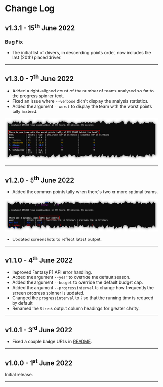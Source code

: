 # Change Log

## v1.3.1 - 15<sup>th</sup> June 2022

### Bug Fix

* The initial list of drivers, in descending points order, now includes the last (20th) placed driver.

---

## v1.3.0 - 7<sup>th</sup> June 2022

* Added a right-aligned count of the number of teams analysed so far to the progress spinner text.
* Fixed an issue where `--verbose` didn't display the analysis statistics.
* Added the argument `--worst` to display the team with the worst points tally instead.

![worst team output](./images/worstTeamOutput.png)

---

## v1.2.0 - 5<sup>th</sup> June 2022

* Added the common points tally when there's two or more optimal teams.

![common point tally](./images/commonPointsTally.png)

* Updated screenshots to reflect latest output.

---

## v1.1.0 - 4<sup>th</sup> June 2022

* Improved Fantasy F1 API error handling.
* Added the argument `--year` to override the default season.
* Added the argument `--budget` to override the default budget cap.
* Added the argument `--progressinterval` to change how frequently the screen progress spinner is updated.
* Changed the `progressinterval` to `5` so that the running time is reduced by default.
* Renamed the `Streak` output column headings for greater clarity.

---

## v1.0.1 - 3<sup>rd</sup> June 2022

* Fixed a couple badge URLs in [README](README.md).

---

## v1.0.0 - 1<sup>st</sup> June 2022

Initial release.

---
